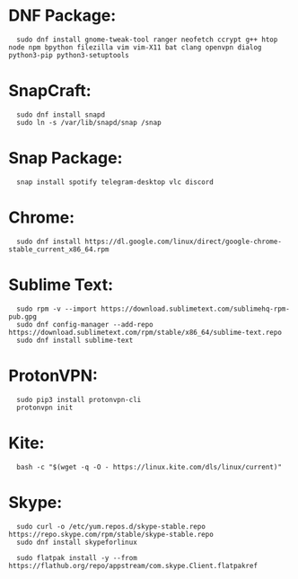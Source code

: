 # DNF Package:
      sudo dnf install gnome-tweak-tool ranger neofetch ccrypt g++ htop node npm bpython filezilla vim vim-X11 bat clang openvpn dialog python3-pip python3-setuptools

# SnapCraft:
      sudo dnf install snapd
      sudo ln -s /var/lib/snapd/snap /snap

# Snap Package:
      snap install spotify telegram-desktop vlc discord
      
# Chrome: 
      sudo dnf install https://dl.google.com/linux/direct/google-chrome-stable_current_x86_64.rpm
      
# Sublime Text: 
      sudo rpm -v --import https://download.sublimetext.com/sublimehq-rpm-pub.gpg
      sudo dnf config-manager --add-repo https://download.sublimetext.com/rpm/stable/x86_64/sublime-text.repo
      sudo dnf install sublime-text

# ProtonVPN:
      sudo pip3 install protonvpn-cli
      protonvpn init
          
# Kite:
      bash -c "$(wget -q -O - https://linux.kite.com/dls/linux/current)"
      
# Skype:
      sudo curl -o /etc/yum.repos.d/skype-stable.repo https://repo.skype.com/rpm/stable/skype-stable.repo
      sudo dnf install skypeforlinux
      
      sudo flatpak install -y --from https://flathub.org/repo/appstream/com.skype.Client.flatpakref
      
